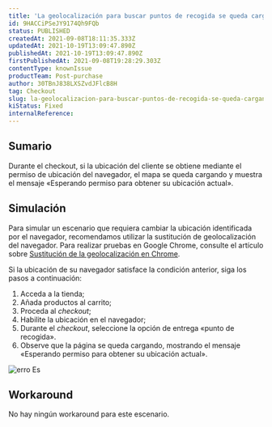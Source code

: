 ```yaml
---
title: 'La geolocalización para buscar puntos de recogida se queda cargando'
id: 9HACCiPSeJY9174Qh9FQb
status: PUBLISHED
createdAt: 2021-09-08T18:11:35.333Z
updatedAt: 2021-10-19T13:09:47.890Z
publishedAt: 2021-10-19T13:09:47.890Z
firstPublishedAt: 2021-09-08T19:28:29.303Z
contentType: knownIssue
productTeam: Post-purchase
author: 30TBnJ838LXSZvdJFlcB8H
tag: Checkout
slug: la-geolocalizacion-para-buscar-puntos-de-recogida-se-queda-cargando
kiStatus: Fixed
internalReference: 
---
```


## Sumario

Durante el checkout, si la ubicación del cliente se obtiene mediante el permiso de ubicación del navegador, el mapa se queda cargando y muestra el mensaje «Esperando permiso para obtener su ubicación actual».


## Simulación


Para simular un escenario que requiera cambiar la ubicación identificada por el navegador, recomendamos utilizar la sustitución de geolocalización del navegador.  Para realizar pruebas en Google Chrome, consulte el artículo sobre [Sustitución de la geolocalización en Chrome](https://developer.chrome.com/docs/devtools/device-mode/geolocation/).

Si la ubicación de su navegador satisface la condición anterior, siga los pasos a continuación:

1. Acceda a la tienda;
2. Añada productos al carrito;
3. Proceda al _checkout_;
4. Habilite la ubicación en el navegador;
5. Durante el _checkout_, seleccione la opción de entrega «punto de recogida». 
6. Observe que la página se queda cargando, mostrando el mensaje «Esperando permiso para obtener su ubicación actual».

![erro Es](//images.contentful.com/alneenqid6w5/4MVL2ctjpB3TRIfQt1ht3O/c9b547445063ca5893288590621944c9/erro_Es.png)

## Workaround

No hay ningún workaround para este escenario. 


